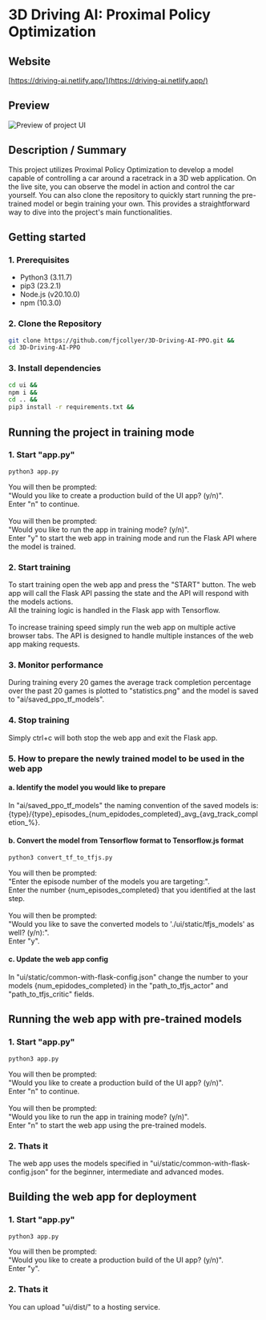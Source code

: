 # 3D Driving AI: Proximal Policy Optimization

## Website
[https://driving-ai.netlify.app/](https://driving-ai.netlify.app/)

## Preview
![Preview of project UI](preview.gif)

## Description / Summary
This project utilizes Proximal Policy Optimization to develop a model capable of controlling a car around a racetrack in a 3D web application. On the live site, you can observe the model in action and control the car yourself. You can also clone the repository to quickly start running the pre-trained model or begin training your own. This provides a straightforward way to dive into the project's main functionalities.

## Getting started

### 1. Prerequisites

- Python3 (3.11.7)
- pip3 (23.2.1)
- Node.js (v20.10.0)
- npm (10.3.0)

### 2. Clone the Repository
```bash
git clone https://github.com/fjcollyer/3D-Driving-AI-PPO.git &&
cd 3D-Driving-AI-PPO
```

### 3. Install dependencies
```bash
cd ui &&
npm i &&
cd .. &&
pip3 install -r requirements.txt &&
```

## Running the project in training mode

### 1. Start "app.py"
```bash
python3 app.py
```
You will then be prompted:<br>
"Would you like to create a production build of the UI app? (y/n)".<br> 
Enter "n" to continue.<br>
<br>
You will then be prompted:<br>
"Would you like to run the app in training mode? (y/n)".<br>
Enter "y" to start the web app in training mode and run the Flask API where the model is trained.

### 2. Start training
To start training open the web app and press the "START" button. The web app will call the Flask API passing the state and the API will respond with the models actions.<br>
All the training logic is handled in the Flask app with Tensorflow.<br>
<br>
To increase training speed simply run the web app on multiple active browser tabs. The API is designed to handle multiple instances of the web app making requests.<br>

### 3. Monitor performance
During training every 20 games the average track completion percentage over the past 20 games is plotted to "statistics.png" and the model is saved to "ai/saved_ppo_tf_models".

### 4. Stop training
Simply ctrl+c will both stop the web app and exit the Flask app.

### 5. How to prepare the newly trained model to be used in the web app
#### a. Identify the model you would like to prepare
In "ai/saved_ppo_tf_models" the naming convention of the saved models is: {type}/{type}\_episodes\_{num\_epidodes\_completed}\_avg\_{avg\_track\_completion\_%}.

#### b. Convert the model from Tensorflow format to Tensorflow.js format
```bash
python3 convert_tf_to_tfjs.py
```

You will then be prompted:<br>
"Enter the episode number of the models you are targeting:".<br>
Enter the number {num_episodes_completed} that you identified at the last step.<br>
<br>
You will then be prompted:<br>
"Would you like to save the converted models to './ui/static/tfjs_models' as well? (y/n):".<br>
Enter "y".

#### c. Update the web app config
In "ui/static/common-with-flask-config.json" change the number to your models {num_epidodes_completed} in the "path_to_tfjs_actor" and "path_to_tfjs_critic" fields.

## Running the web app with pre-trained models

### 1. Start "app.py"
```bash
python3 app.py
```
You will then be prompted:<br>
"Would you like to create a production build of the UI app? (y/n)".<br>
Enter "n" to continue.<br>
<br>
You will then be prompted:<br>
"Would you like to run the app in training mode? (y/n)".<br>
Enter "n" to start the web app using the pre-trained models.

### 2. Thats it
The web app uses the models specified in "ui/static/common-with-flask-config.json" for the beginner, intermediate and advanced modes.

## Building the web app for deployment

### 1. Start "app.py"
```bash
python3 app.py
```
You will then be prompted:<br>
"Would you like to create a production build of the UI app? (y/n)".<br>
Enter "y".

### 2. Thats it
You can upload "ui/dist/" to a hosting service.